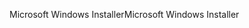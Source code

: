 <span data-ttu-id="a0486-101">Microsoft Windows Installer</span><span class="sxs-lookup"><span data-stu-id="a0486-101">Microsoft Windows Installer</span></span>